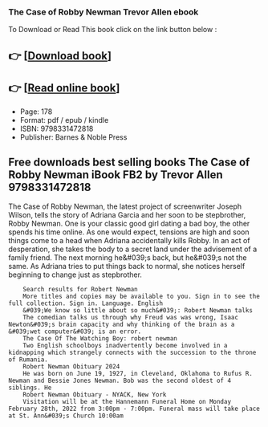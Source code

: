 ### The Case of Robby Newman Trevor Allen ebook

To Download or Read This book click on the link button below :

## 👉  [**[Download book](http://filesbooks.info/download.php?group=book&from=github.com&id=715400&lnk=1079 "Download book")**]

## 👉  [**[Read online book](http://filesbooks.info/download.php?group=book&from=github.com&id=715400&lnk=1079 "Read online book")**]


* Page: 178
* Format: pdf / epub / kindle
* ISBN: 9798331472818
* Publisher: Barnes &amp; Noble Press



## Free downloads best selling books The Case of Robby Newman iBook FB2 by Trevor Allen 9798331472818



The Case of Robby Newman, the latest project of screenwriter Joseph Wilson, tells the story of Adriana Garcia and her soon to be stepbrother, Robby Newman. One is your classic good girl dating a bad boy, the other spends his time online. As one would expect, tensions are high and soon things come to a head when Adriana accidentally kills Robby. In an act of desperation, she takes the body to a secret land under the advisement of a family friend. The next morning he&amp;#039;s back, but he&amp;#039;s not the same. As Adriana tries to put things back to normal, she notices herself beginning to change just as stepbrother.


        Search results for Robert Newman
        More titles and copies may be available to you. Sign in to see the full collection. Sign in. Language. English 
        &#039;We know so little about so much&#039;: Robert Newman talks
        The comedian talks us through why Freud was was wrong, Isaac Newton&#039;s brain capacity and why thinking of the brain as a &#039;wet computer&#039; is an error.
        The Case Of The Watching Boy: robert newman
        Two English schoolboys inadvertently become involved in a kidnapping which strangely connects with the succession to the throne of Rumania.
        Robert Newman Obituary 2024
        He was born on June 19, 1927, in Cleveland, Oklahoma to Rufus R. Newman and Bessie Jones Newman. Bob was the second oldest of 4 siblings. He 
        Robert Newman Obituary - NYACK, New York
        Visitation will be at the Hannemann Funeral Home on Monday February 28th, 2022 from 3:00pm - 7:00pm. Funeral mass will take place at St. Ann&#039;s Church 10:00am 
    




